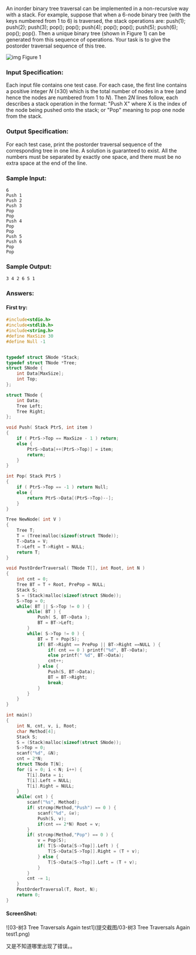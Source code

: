 An inorder binary tree traversal can be implemented in a non-recursive way with a stack. For example, suppose that when a 6-node binary tree (with the keys numbered from 1 to 6) is traversed, the stack operations are: push(1); push(2); push(3); pop(); pop(); push(4); pop(); pop(); push(5); push(6); pop(); pop(). Then a unique binary tree (shown in Figure 1) can be generated from this sequence of operations. Your task is to give the postorder traversal sequence of this tree.

![img](https://images.ptausercontent.com/30)
Figure 1

### Input Specification:

Each input file contains one test case. For each case, the first line contains a positive integer *N* (≤30) which is the total number of nodes in a tree (and hence the nodes are numbered from 1 to *N*). Then 2*N* lines follow, each describes a stack operation in the format: "Push X" where X is the index of the node being pushed onto the stack; or "Pop" meaning to pop one node from the stack.

### Output Specification:

For each test case, print the postorder traversal sequence of the corresponding tree in one line. A solution is guaranteed to exist. All the numbers must be separated by exactly one space, and there must be no extra space at the end of the line.

### Sample Input:

```in
6
Push 1
Push 2
Push 3
Pop
Pop
Push 4
Pop
Pop
Push 5
Push 6
Pop
Pop
```

### Sample Output:

```out
3 4 2 6 5 1
```

### Answers:

#### First try:

```c
#include<stdio.h>
#include<stdlib.h>
#include<string.h>
#define MaxSize 30
#define Null -1


typedef struct SNode *Stack;
typedef struct TNode *Tree;
struct SNode {
    int Data[MaxSize];
    int Top;
};

struct TNode {
    int Data;
    Tree Left;
    Tree Right;
};

void Push( Stack PtrS, int item )
{
    if ( PtrS->Top == MaxSize - 1 ) return;
    else {
        PtrS->Data[++(PtrS->Top)] = item;
        return;
    }
}

int Pop( Stack PtrS )
{
    if ( PtrS->Top == -1 ) return Null;
    else {
        return PtrS->Data[(PtrS->Top)--];
    }
}

Tree NewNode( int V )
{
    Tree T;
    T = (Tree)malloc(sizeof(struct TNode));                 
    T->Data = V;
    T->Left = T->Right = NULL;
    return T;
}

void PostOrderTraversal( TNode T[], int Root, int N )
{
    int cnt = 0;
    Tree BT = T + Root, PrePop = NULL;
    Stack S;
    S = (Stack)malloc(sizeof(struct SNode));
    S->Top = 0;
    while( BT || S->Top != 0 ) {
        while( BT ) {
            Push( S, BT->Data );
            BT = BT->Left;
        }
        while( S->Top != 0 ) {
            BT = T + Pop(S);
            if( BT->Right == PrePop || BT->Right ==NULL ) {
                if( cnt == 0 ) printf("%d", BT->Data);
                else printf(" %d", BT->Data);
                cnt++;
            } else {
                Push(S, BT->Data);
                BT = BT->Right;
                break;
            }
        }
    }
}

int main()
{
    int N, cnt, v, i, Root;
    char Method[4];
    Stack S;
    S = (Stack)malloc(sizeof(struct SNode));
    S->Top = 0;
    scanf("%d", &N);
    cnt = 2*N;
    struct TNode T[N];
    for (i = 0; i < N; i++) {
        T[i].Data = i;
        T[i].Left = NULL;
        T[i].Right = NULL;
    }
    while( cnt ) {
        scanf("%s", Method);
        if( strcmp(Method,"Push") == 0 ) {
            scanf("%d", &v);
            Push(S, v);
            if(cnt == 2*N) Root = v;
        }
        if( strcmp(Method,"Pop") == 0 ) {
            v = Pop(S);
            if( T[S->Data[S->Top]].Left ) {
                T[S->Data[S->Top]].Right = (T + v);
            } else {
                T[S->Data[S->Top]].Left = (T + v);
            }
        }
        cnt -= 1;
    }
    PostOrderTraversal(T, Root, N);
    return 0;
}
```

#### ScreenShot:

![03-树3 Tree Traversals Again test1](提交截图/03-树3 Tree Traversals Again test1.png)

又是不知道哪里出现了错误。。

